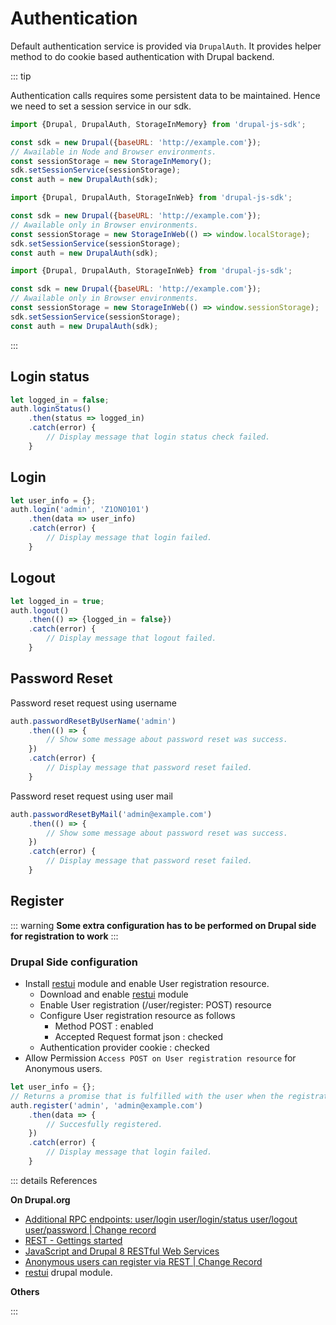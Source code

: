 # Authentication

Default authentication service is provided via `DrupalAuth`.
It provides helper method to do cookie based authentication with Drupal backend.

::: tip

Authentication calls requires some persistent data to be maintained.
Hence we need to set a session service in our sdk.

<CodeGroup>
  <CodeGroupItem title="Memory" active>

```js {4,5}
import {Drupal, DrupalAuth, StorageInMemory} from 'drupal-js-sdk';

const sdk = new Drupal({baseURL: 'http://example.com'});
// Awailable in Node and Browser environments.
const sessionStorage = new StorageInMemory();
sdk.setSessionService(sessionStorage);
const auth = new DrupalAuth(sdk);
```

  </CodeGroupItem>
  <CodeGroupItem title="localStorage">

```js {4,5}
import {Drupal, DrupalAuth, StorageInWeb} from 'drupal-js-sdk';

const sdk = new Drupal({baseURL: 'http://example.com'});
// Awailable only in Browser environments.
const sessionStorage = new StorageInWeb(() => window.localStorage);
sdk.setSessionService(sessionStorage);
const auth = new DrupalAuth(sdk);
```

  </CodeGroupItem>
  <CodeGroupItem title="sessionStorage">

```js {4,5}
import {Drupal, DrupalAuth, StorageInWeb} from 'drupal-js-sdk';

const sdk = new Drupal({baseURL: 'http://example.com'});
// Awailable only in Browser environments.
const sessionStorage = new StorageInWeb(() => window.sessionStorage);
sdk.setSessionService(sessionStorage);
const auth = new DrupalAuth(sdk);
```

  </CodeGroupItem>
</CodeGroup>

:::

## Login status

```js {2}
let logged_in = false;
auth.loginStatus()
    .then(status => logged_in)
    .catch(error) {
        // Display message that login status check failed. 
    }
````

## Login
```js {2}
let user_info = {};
auth.login('admin', 'Z1ON0101')
    .then(data => user_info)
    .catch(error) {
        // Display message that login failed. 
    }
```
## Logout <Badge type="warning" text="experimental" vertical="top" />

```js {2}
let logged_in = true;
auth.logout()
    .then(() => {logged_in = false})
    .catch(error) {
        // Display message that logout failed. 
    }
```
## Password Reset <Badge type="warning" text="experimental" vertical="top" />

Password reset request using username
```js {1}
auth.passwordResetByUserName('admin')
    .then(() => { 
        // Show some message about password reset was success.
    })
    .catch(error) {
        // Display message that password reset failed. 
    }
```
Password reset request using user mail
```js {1}
auth.passwordResetByMail('admin@example.com')
    .then(() => { 
        // Show some message about password reset was success.
    })
    .catch(error) {
        // Display message that password reset failed. 
    }
```
## Register <Badge type="warning" text="experimental" vertical="top" />

::: warning
**Some extra configuration has to be performed on Drupal side for registration to work**
:::

### Drupal Side configuration
- Install [restui](https://www.drupal.org/project/restui) module and enable User registration resource.
    - Download and enable [restui](https://www.drupal.org/project/restui) module
    - Enable User registration (/user/register: POST) resource
    - Configure User registration resource as follows
      - Method POST : enabled
      - Accepted Request format json : checked
    - Authentication provider cookie : checked
- Allow Permission `Access POST on User registration resource` for Anonymous users.
  
```js {3}
let user_info = {};
// Returns a promise that is fulfilled with the user when the registration completes.
auth.register('admin', 'admin@example.com')
    .then(data => {
        // Succesfully registered.
    })
    .catch(error) {
        // Display message that login failed. 
    }
```

::: details References

**On Drupal.org**
- [Additional RPC endpoints: user/login user/login/status user/logout user/password
| Change record](https://www.drupal.org/node/2720655)
- [REST - Gettings started](https://www.drupal.org/docs/8/core/modules/rest/1-getting-started-rest-configuration-rest-request-fundamentals)
- [JavaScript and Drupal 8 RESTful Web Services](https://www.drupal.org/docs/8/core/modules/rest/javascript-and-drupal-8-restful-web-services#s-login)
- [Anonymous users can register via REST | Change Record](https://www.drupal.org/node/2752071)
- [restui](https://www.drupal.org/project/restui) drupal module.

**Others**

:::